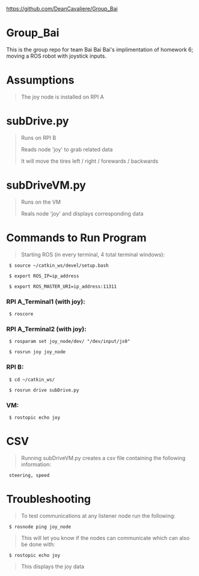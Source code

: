 https://github.com/DeanCavaliere/Group_Bai


# Group_Bai

This is the group repo for team Bai Bai Bai's implimentation of homework 6; moving a ROS robot with joystick inputs.

# Assumptions

> The joy node is installed on RPI A

# subDrive.py

> Runs on RPI B
>
> Reads node 'joy' to grab related data
>
> It will move the tires left / right / forewards / backwards

# subDriveVM.py

> Runs on the VM
>
> Reals node 'joy' and displays corresponding data

# Commands to Run Program
> Starting ROS (in every terminal, 4 total terminal windows):

     $ source ~/catkin_ws/devel/setup.bash
     
     $ export ROS_IP=ip_address
     
     $ export ROS_MASTER_URI=ip_address:11311
     

### RPI A_Terminal1 (with joy):

     $ roscore
     
### RPI A_Terminal2 (with joy):

     $ rosparam set joy_node/dev/ "/dev/input/js0"
     
     $ rosrun joy joy_node
     
### RPI B:
     $ cd ~/catkin_ws/
     
     $ rosrun drive subDrive.py
     
### VM:

     $ rostopic echo joy

# CSV
> Running subDriveVM.py creates a csv file containing the following information:

     steering, speed


# Troubleshooting
> To test communications at any listener node run the following:

     $ rosnode ping joy_node
     
> This will let you know if the nodes can communicate which can also be done with:

     $ rostopic echo joy
     
> This displays the joy data
